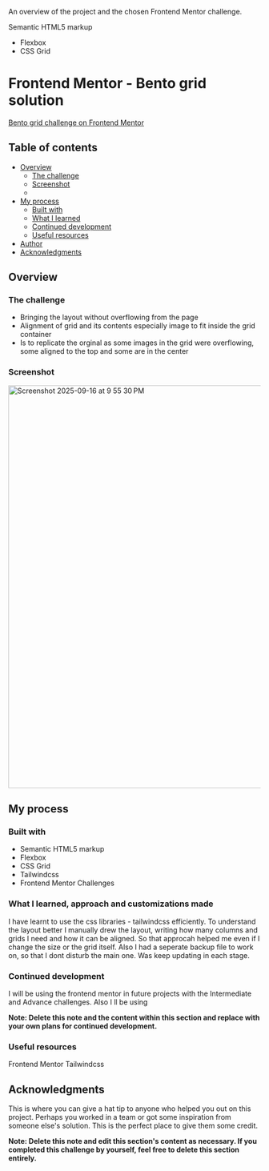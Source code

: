 An overview of the project and the chosen Frontend Mentor challenge.

Semantic HTML5 markup
- Flexbox
- CSS Grid



# Frontend Mentor - Bento grid solution
 [Bento grid challenge on Frontend Mentor](https://www.frontendmentor.io/challenges/bento-grid-RMydElrlOj)
 
## Table of contents

- [Overview](#overview)
  - [The challenge](#the-challenge)
  - [Screenshot](#screenshot)
  - 
- [My process](#my-process)
  - [Built with](#built-with)
  - [What I learned](#what-i-learned)
  - [Continued development](#continued-development)
  - [Useful resources](#useful-resources)
- [Author](#author)
- [Acknowledgments](#acknowledgments)


## Overview

### The challenge
- Bringing the layout without overflowing from the page
- Alignment of grid and its contents especially image to fit inside the grid container
- Is to replicate the orginal as some images in the grid were overflowing, some aligned to the top and some are in the center 

### Screenshot

<img width="1022" height="805" alt="Screenshot 2025-09-16 at 9 55 30 PM" src="https://github.com/user-attachments/assets/7626cc8b-f047-44df-8615-cb341e9db796" />


## My process

### Built with

- Semantic HTML5 markup
- Flexbox
- CSS Grid
- Tailwindcss
- Frontend Mentor Challenges

### What I learned, approach and customizations made

I have learnt to use the css libraries - tailwindcss efficiently. 
To understand the layout better I manually drew the layout, writing how many columns and grids I need and how it can be aligned. 
So that approcah helped me even if I change the size or the grid itself. Also I had a seperate backup file to work on, so that I dont disturb the main one. Was keep updating in each stage. 


### Continued development

I will be using the frontend mentor in future projects with the Intermediate and Advance challenges. Also I ll be using 

**Note: Delete this note and the content within this section and replace with your own plans for continued development.**

### Useful resources
Frontend Mentor
Tailwindcss




## Acknowledgments

This is where you can give a hat tip to anyone who helped you out on this project. Perhaps you worked in a team or got some inspiration from someone else's solution. This is the perfect place to give them some credit.

**Note: Delete this note and edit this section's content as necessary. If you completed this challenge by yourself, feel free to delete this section entirely.**
